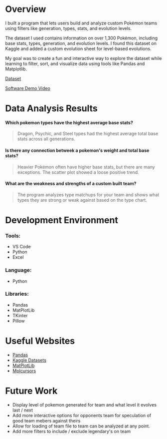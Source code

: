 # Overview

I built a program that lets users build and analyze custom Pokémon teams using filters like generation, types, stats, and evolution levels.

The dataset I used contains information on over 1,300 Pokémon, including base stats, types, generation, and evolution levels. I found this dataset on Kaggle and added a custom evolution sheet for level-based evolutions.

My goal was to create a fun and interactive way to explore the dataset while learning to filter, sort, and visualize data using tools like Pandas and Matplotlib.

[Dataset](https://www.kaggle.com/datasets/rounakbanik/pokemon)

[Software Demo Video](http://youtube.link.goes.here)

# Data Analysis Results

#### **Which pokemon types have the highest average base stats?**
> Dragon, Psychic, and Steel types had the highest average total base stats across all generations.<br>

#### **Is there any connection betweek a pokemon's weight and total base stats?**
> Heavier Pokémon often have higher base stats, but there are many exceptions. The scatter plot showed a loose positive trend.<br>

#### **What are the weakness and strengths of a custom built team?**
> The program analyzes type matchups for your team and shows what types they are strong or weak against based on the type chart.<br>

# Development Environment

### **Tools:**
- VS Code
- Python
- Excel

### **Language:**
- Python

### **Libraries:**
- Pandas
- MatPlotLib
- TKinter
- Pillow

# Useful Websites

* [Pandas](https://pandas.pydata.org/docs/)
* [Kaggle Datasets](https://www.kaggle.com/)
* [MatPlotLib](https://matplotlib.org/stable/index.html)
* [Mplcursors](https://mplcursors.readthedocs.io/en/stable/)

# Future Work

* Display level of pokemon generated for team and what level it evolves last / next
* Add more interactive options for opponents team for speculation of good team mebers against theirs
* Allow for loading of team file to team can be analyzed at any point.
* Add more filters to include / exclude legendary's on team